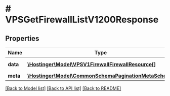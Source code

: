 # # VPSGetFirewallListV1200Response

## Properties

Name | Type | Description | Notes
------------ | ------------- | ------------- | -------------
**data** | [**\Hostinger\Model\VPSV1FirewallFirewallResource[]**](VPSV1FirewallFirewallResource.md) | Array of [&#x60;VPS.V1.Firewall.FirewallResource&#x60;](#model/vpsv1firewallfirewallresource) | [optional]
**meta** | [**\Hostinger\Model\CommonSchemaPaginationMetaSchema**](CommonSchemaPaginationMetaSchema.md) |  | [optional]

[[Back to Model list]](../../README.md#models) [[Back to API list]](../../README.md#endpoints) [[Back to README]](../../README.md)

